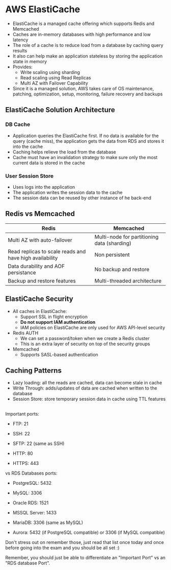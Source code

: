 # AWS ElastiCache

- ElastiCache is a managed cache offering which supports Redis and Memcached
- Caches are in-memory databases with high performance and low latency
- The role of a cache is to reduce load from a database by caching query results
- It also can help make an application stateless by storing the application state in memory
- Provides:
    - Write scaling using sharding
    - Read scaling using Read Replicas
    - Multi AZ with Failover Capability
- Since it is a managed solution, AWS takes care of OS maintenance, patching, optimization, setup, 
monitoring, failure recovery and backups

## ElastiCache Solution Architecture 

### DB Cache

- Application queries the ElastiCache first. If no data is available for the query (cache miss), the application gets the data from RDS and stores it into the cache
- Caching helps relieve the load from the database
- Cache must have an invalidation strategy to make sure only the most current data is stored in the cache

### User Session Store

- Uses logs into the application
- The application writes the session data to the cache
- The session data can be reused by other instance of he back-end

## Redis vs Memcached

| Redis                                                   | Memcached                                   |
|---------------------------------------------------------|---------------------------------------------|
| Multi AZ with auto-failover                             | Multi-node for partitioning data (sharding) |
| Read replicas to scale reads and have high availability | Non persistent                              |
| Data durability and AOF persistance                     | No backup and restore                       |
| Backup and restore features                             | Multi-threaded architecture                 |

## ElastiCache Security

- All caches in ElastiCache:
    - Support SSL in flight encryption
    - **Do not support IAM authentication**
    - IAM policies on ElastiCache are only used for AWS API-level security
- Redis AUTH
    - We can set a password/token when we create a Redis cluster
    - This is an extra layer of security on top of the security groups
- Memcached
    - Supports SASL-based authentication

## Caching Patterns

- Lazy loading: all the reads are cached, data can become stale in cache
- Write Through: adds/updates of data are cached when written to the database
- Session Store: store temporary session data in cache using TTL features


##
Important ports:

 - FTP: 21

 - SSH: 22

 - SFTP: 22 (same as SSH)

 - HTTP: 80

 - HTTPS: 443

vs RDS Databases ports:

 - PostgreSQL: 5432

 - MySQL: 3306

 - Oracle RDS: 1521

 - MSSQL Server: 1433

 - MariaDB: 3306 (same as MySQL)

 - Aurora: 5432 (if PostgreSQL compatible) or 3306 (if MySQL compatible)


Don't stress out on remember those, just read that list once today and once before going into the exam and you should be all set :)

Remember, you should just be able to differentiate an "Important Port" vs an "RDS database Port".